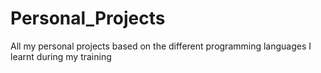 # Personal_Projects
All my personal projects based on the different programming languages I learnt during my training
